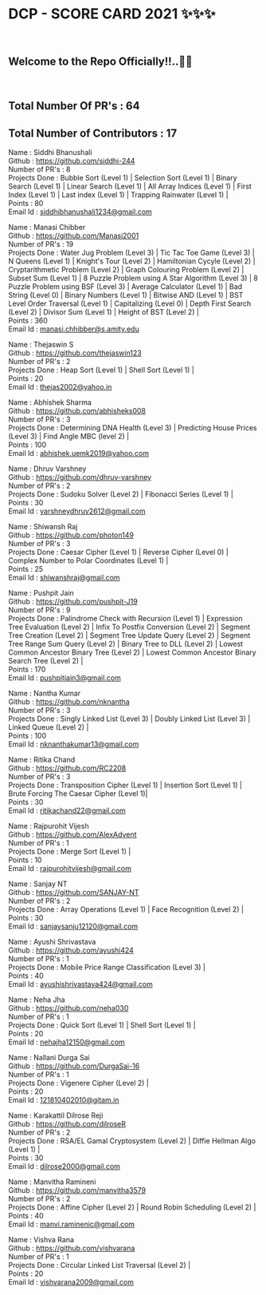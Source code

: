 <h1> DCP - SCORE CARD 2021 ✨✨✨ </h1> <br>
<h2> Welcome to the Repo Officially!!..🙌👏 </h2> <br>

## Total Number Of PR's : 64

## Total Number of Contributors : 17

Name : Siddhi Bhanushali <br>
Github : https://github.com/siddhi-244 <br>
Number of PR's : 8 <br>
Projects Done : Bubble Sort (Level 1) | Selection Sort (Level 1) | Binary Search (Level 1) | Linear Search (Level 1) | All Array Indices (Level 1) | First Index (Level 1) | Last index (Level 1) | Trapping Rainwater (Level 1) | <br>
Points : 80 <br>
Email Id : siddhibhanushali1234@gmail.com

Name : Manasi Chibber <br>
Github : https://github.com/Manasi2001 <br>
Number of PR's : 19 <br>
Projects Done : Water Jug Problem (Level 3) | Tic Tac Toe Game (Level 3) | N Queens (Level 1) | Knight's Tour (Level 2) | Hamiltonian Cycyle (Level 2) | Cryptarithmetic Problem (Level 2) | Graph Colouring Problem (Level 2) | Subset Sum (Level 1) | 8 Puzzle Problem using A Star Algorithm (Level 3) | 8 Puzzle Problem using BSF (Level 3) | Average Calculator (Level 1) | Bad String (Level 0) | Binary Numbers (Level 1) | Bitwise AND (Level 1) | BST Level Order Traversal (Level 1) | Capitalizing (Level 0) | Depth First Search (Level 2) | Divisor Sum (Level 1) | Height of BST (Level 2) | <br>
Points : 360 <br>
Email Id : manasi.chhibber@s.amity.edu

Name : Thejaswin S <br>
Github : https://github.com/thejaswin123 <br>
Number of PR's : 2 <br>
Projects Done : Heap Sort (Level 1) | Shell Sort (Level 1) | <br>
Points : 20 <br>
Email Id : thejas2002@yahoo.in

Name : Abhishek Sharma <br>
Github : https://github.com/abhisheks008 <br>
Number of PR's : 3 <br>
Projects Done : Determining DNA Health (Level 3) | Predicting House Prices (Level 3) | Find Angle MBC (level 2) | <br>
Points : 100 <br>
Email Id : abhishek.uemk2019@yahoo.com

Name : Dhruv Varshney <br>
Github : https://github.com/dhruv-varshney <br>
Number of PR's : 2 <br>
Projects Done : Sudoku Solver (Level 2) | Fibonacci Series (Level 1) | <br>
Points : 30 <br>
Email Id : varshneydhruv2612@gmail.com

Name : Shiwansh Raj <br>
Github : https://github.com/photon149 <br>
Number of PR's : 3 <br>
Projects Done : Caesar Cipher (Level 1) | Reverse Cipher (Level 0) | Complex Number to Polar Coordinates (Level 1) | <br>
Points : 25 <br>
Email Id : shiwanshraj@gmail.com

Name : Pushpit Jain <br>
Github : https://github.com/pushpit-J19 <br>
Number of PR's : 9 <br>
Projects Done : Palindrome Check with Recursion (Level 1) | Expression Tree Evaluation (Level 2) | Infix To Postfix Conversion (Level 2) | Segment Tree Creation (Level 2) | Segment Tree Update Query (Level 2) | Segment Tree Range Sum Query (Level 2) | Binary Tree to DLL (Level 2) | Lowest Common Ancestor Binary Tree (Level 2) | Lowest Common Ancestor Binary Search Tree (Level 2) | <br>
Points : 170 <br>
Email Id : pushpitjain3@gmail.com

Name : Nantha Kumar <br>
Github : https://github.com/nknantha <br>
Number of PR's : 3 <br>
Projects Done : Singly Linked List (Level 3) | Doubly Linked List (Level 3) | Linked Queue (Level 2) | <br>
Points : 100 <br>
Email Id : nknanthakumar13@gmail.com

Name : Ritika Chand <br>
Github : https://github.com/RC2208 <br>
Number of PR's : 3 <br>
Projects Done : Transposition Cipher (Level 1) | Insertion Sort (Level 1) | Brute Forcing The Caesar Cipher (Level 1)| <br>
Points : 30 <br>
Email Id : ritikachand22@gmail.com

Name : Rajpurohit Vijesh <br>
Github : https://github.com/AlexAdvent <br>
Number of PR's : 1 <br>
Projects Done : Merge Sort (Level 1) | <br>
Points : 10 <br>
Email Id : rajpurohitvijesh@gmail.com

Name : Sanjay NT <br>
Github : https://github.com/SANJAY-NT <br>
Number of PR's : 2 <br>
Projects Done : Array Operations (Level 1) | Face Recognition (Level 2) | <br>
Points : 30 <br>
Email Id : sanjaysanju12120@gmail.com

Name : Ayushi Shrivastava <br>
Github : https://github.com/ayushi424 <br>
Number of PR's : 1 <br>
Projects Done : Mobile Price Range Classification (Level 3) | <br>
Points : 40 <br>
Email Id : ayushishrivastava424@gmail.com

Name : Neha Jha <br>
Github : https://github.com/neha030 <br>
Number of PR's : 1 <br>
Projects Done : Quick Sort (Level 1) | Shell Sort (Level 1) | <br>
Points : 20 <br>
Email Id : nehajha12150@gmail.com

Name : Nallani Durga Sai <br>
Github : https://github.com/DurgaSai-16 <br>
Number of PR's : 1 <br>
Projects Done : Vigenere Cipher (Level 2) | <br>
Points : 20 <br>
Email Id : 121810402010@gitam.in

Name : Karakattil Dilrose Reji <br>
Github : https://github.com/dilroseR <br>
Number of PR's : 2 <br>
Projects Done : RSA/EL Gamal Cryptosystem (Level 2) | Diffie Hellman Algo (Level 1) | <br>
Points : 30 <br>
Email Id : dilrose2000@gmail.com

Name : Manvitha Ramineni <br>
Github : https://github.com/manvitha3579 <br>
Number of PR's : 2 <br>
Projects Done : Affine Cipher (Level 2) | Round Robin Scheduling (Level 2) | <br>
Points : 40 <br>
Email Id : manvi.raminenic@gmail.com

Name : Vishva Rana <br>
Github : https://github.com/vishvarana <br>
Number of PR's : 1 <br>
Projects Done : Circular Linked List Traversal (Level 2) | <br>
Points : 20 <br>
Email Id : vishvarana2009@gmail.com
